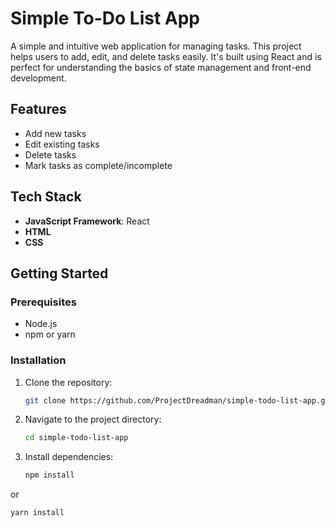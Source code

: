 # Simple To-Do List App

A simple and intuitive web application for managing tasks. This project helps users to add, edit, and delete tasks easily. It's built using React and is perfect for understanding the basics of state management and front-end development.

## Features
- Add new tasks
- Edit existing tasks
- Delete tasks
- Mark tasks as complete/incomplete

## Tech Stack
- **JavaScript Framework**: React
- **HTML**
- **CSS**

## Getting Started

### Prerequisites
- Node.js
- npm or yarn

### Installation
1. Clone the repository:
   ```bash
   git clone https://github.com/ProjectDreadman/simple-todo-list-app.git
   
2. Navigate to the project directory:
   ```bash
   cd simple-todo-list-app

3. Install dependencies:
   ```bash
   npm install
or
   ```bash
   yarn install
